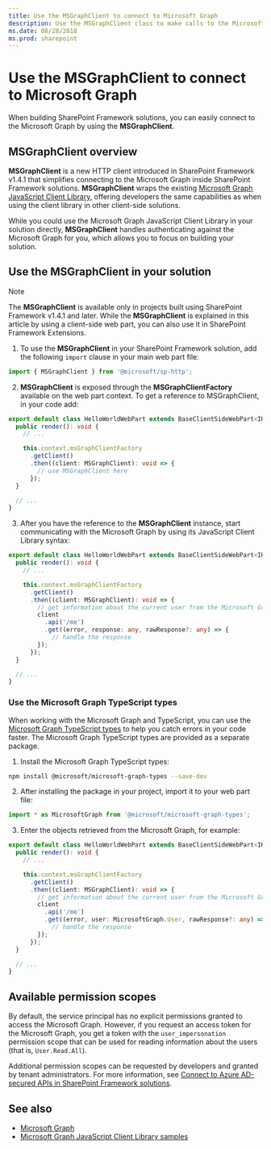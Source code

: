 ```yaml
---
title: Use the MSGraphClient to connect to Microsoft Graph
description: Use the MSGraphClient class to make calls to the Microsoft Graph REST API.
ms.date: 08/28/2018
ms.prod: sharepoint
---
```


# Use the MSGraphClient to connect to Microsoft Graph

When building SharePoint Framework solutions, you can easily connect to the Microsoft Graph by using the **MSGraphClient**.

## MSGraphClient overview

**MSGraphClient** is a new HTTP client introduced in SharePoint Framework v1.4.1 that simplifies connecting to the Microsoft Graph inside SharePoint Framework solutions. **MSGraphClient** wraps the existing [Microsoft Graph JavaScript Client Library](https://www.npmjs.com/package/@microsoft/microsoft-graph-client), offering developers the same capabilities as when using the client library in other client-side solutions.

While you could use the Microsoft Graph JavaScript Client Library in your solution directly, **MSGraphClient** handles authenticating against the Microsoft Graph for you, which allows you to focus on building your solution.

## Use the MSGraphClient in your solution

> [!NOTE]
> The **MSGraphClient** is available only in projects built using SharePoint Framework v1.4.1 and later. While the **MSGraphClient** is explained in this article by using a client-side web part, you can also use it in SharePoint Framework Extensions.

1. To use the **MSGraphClient** in your SharePoint Framework solution, add the following `import` clause in your main web part file:

  ```typescript
  import { MSGraphClient } from '@microsoft/sp-http';
  ```

2. **MSGraphClient** is exposed through the **MSGraphClientFactory** available on the web part context. To get a reference to MSGraphClient, in your code add:

  ```typescript
  export default class HelloWorldWebPart extends BaseClientSideWebPart<IHelloWorldWebPartProps> {
    public render(): void {
      // ...

      this.context.msGraphClientFactory
        .getClient()
        .then((client: MSGraphClient): void => {
          // use MSGraphClient here
        });
    }

    // ...
  }
  ```

3. After you have the reference to the **MSGraphClient** instance, start communicating with the Microsoft Graph by using its JavaScript Client Library syntax:

  ```typescript
  export default class HelloWorldWebPart extends BaseClientSideWebPart<IHelloWorldWebPartProps> {
    public render(): void {
      // ...

      this.context.msGraphClientFactory
        .getClient()
        .then((client: MSGraphClient): void => {
          // get information about the current user from the Microsoft Graph
          client
            .api('/me')
            .get((error, response: any, rawResponse?: any) => {
              // handle the response
          });
        });
    }

    // ...
  }
  ```

### Use the Microsoft Graph TypeScript types

When working with the Microsoft Graph and TypeScript, you can use the [Microsoft Graph TypeScript types](https://www.npmjs.com/package/@microsoft/microsoft-graph-types) to help you catch errors in your code faster. The Microsoft Graph TypeScript types are provided as a separate package.

1. Install the Microsoft Graph TypeScript types:

  ```sh
  npm install @microsoft/microsoft-graph-types --save-dev
  ```

2. After installing the package in your project, import it to your web part file:

  ```typescript
  import * as MicrosoftGraph from '@microsoft/microsoft-graph-types';
  ```

3. Enter the objects retrieved from the Microsoft Graph, for example:

  ```typescript
  export default class HelloWorldWebPart extends BaseClientSideWebPart<IHelloWorldWebPartProps> {
    public render(): void {
      // ...

      this.context.msGraphClientFactory
        .getClient()
        .then((client: MSGraphClient): void => {
          // get information about the current user from the Microsoft Graph
          client
            .api('/me')
            .get((error, user: MicrosoftGraph.User, rawResponse?: any) => {
              // handle the response
          });
        });
    }

    // ...
  }
  ```

## Available permission scopes

By default, the service principal has no explicit permissions granted to access the Microsoft Graph. However, if you request an access token for the Microsoft Graph, you get a token with the `user_impersonation` permission scope that can be used for reading information about the users (that is, `User.Read.All`).

Additional permission scopes can be requested by developers and granted by tenant administrators. For more information, see [Connect to Azure AD-secured APIs in SharePoint Framework solutions](./use-aadhttpclient.md).

## See also

- [Microsoft Graph](https://graph.microsoft.com)
- [Microsoft Graph JavaScript Client Library samples](https://github.com/microsoftgraph/msgraph-sdk-javascript/tree/master/samples)